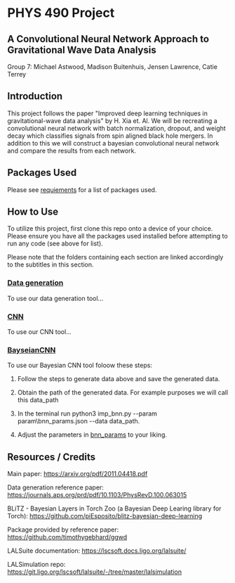 # PHYS 490 Project #
## A Convolutional Neural Network Approach to Gravitational Wave Data Analysis ##
Group 7: Michael Astwood, Madison Buitenhuis, Jensen Lawrence, Catie Terrey

## Introduction ##

This project follows the paper  "Improved deep learning techniques in gravitational-wave data analysis" by H. Xia et. Al. We will be recreating a convolutional neural network with batch normalization, dropout, and weight decay which classifies signals from spin aligned black hole mergers. In addition to this we will construct a bayesian convolutional neural network and compare the results from each network. 

## Packages Used ##

Please see [requiements](https://github.com/jensen-lawrence/Phys490-Project/blob/main/package_requirements.txt) for a list of packages used.

## How to Use ##

To utilize this project, first clone this repo onto a device of your choice. Please ensure you have all the packages used installed before attempting to run any code (see above for list).

Please note that the folders containing each section are linked accordingly to the subtitles in this section.

### [Data generation](https://github.com/jensen-lawrence/Phys490-Project/tree/main/data_generation) ###

To use our data generation tool...

### [CNN](https://github.com/jensen-lawrence/Phys490-Project/tree/main/cnn_files) ###

To use our CNN tool...
### [BayseianCNN](https://github.com/jensen-lawrence/Phys490-Project/tree/main/bnn_files) ###

To use our Bayesian CNN tool foloow these steps:

1. Follow the steps to generate data above and save the generated data.

2. Obtain the path of the generated data. For example purposes we will call this data_path

3. In the terminal run python3 imp_bnn.py --param param\bnn_params.json --data data_path.

4. Adjust the parameters in [bnn_params](https://github.com/jensen-lawrence/Phys490-Project/blob/main/param/bnn_params.json) to your liking.

## Resources / Credits ##

Main paper: https://arxiv.org/pdf/2011.04418.pdf

Data generation reference paper: https://journals.aps.org/prd/pdf/10.1103/PhysRevD.100.063015

BLiTZ - Bayesian Layers in Torch Zoo (a Bayesian Deep Learing library for Torch): https://github.com/piEsposito/blitz-bayesian-deep-learning 

Package provided by reference paper: https://github.com/timothygebhard/ggwd

LALSuite documentation: https://lscsoft.docs.ligo.org/lalsuite/

LALSimulation repo: https://git.ligo.org/lscsoft/lalsuite/-/tree/master/lalsimulation
